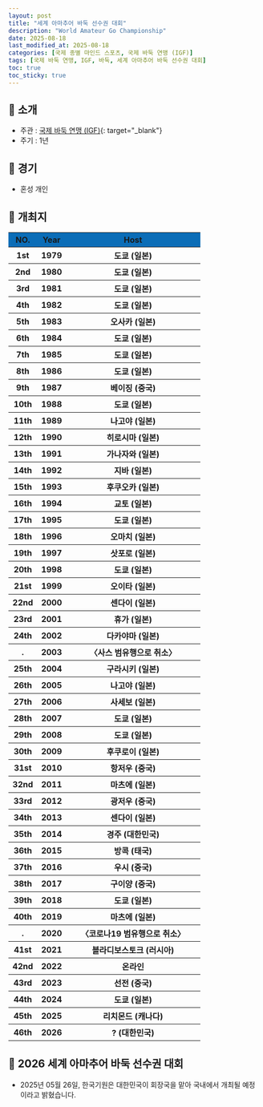 ```yaml
---
layout: post
title: "세계 아마추어 바둑 선수권 대회"
description: "World Amateur Go Championship"
date: 2025-08-18
last_modified_at: 2025-08-18
categories: [국제 종별 마인드 스포츠, 국제 바둑 연맹 (IGF)]
tags: [국제 바둑 연맹, IGF, 바둑, 세계 아마추어 바둑 선수권 대회]
toc: true
toc_sticky: true
---
```

## 📜 소개
* 주관 : [국제 바둑 연맹 (IGF)](https://intergofed.org/){: target="_blank"}
* 주기 : 1년

## 📜 경기
* 혼성 개인

## 📜 개최지
<html>

<head>
    <meta charset="UTF-8">
</head>

<body>
    <table>
        <tr style="background: #0B6DB7;">
            <th style="width: 15%; font-weight: bold;">NO.</th>
            <th style="width: 15%; font-weight: bold;">Year</th>
            <th style="width: 70%; font-weight: bold;">Host</th>
        </tr>
        <tr>
            <th>1st</th>
            <th>1979</th>
            <th>도쿄 (일본)</th>
        </tr>
        <tr>
            <th>2nd</th>
            <th>1980</th>
            <th>도쿄 (일본)</th>
        </tr>
        <tr>
            <th>3rd</th>
            <th>1981</th>
            <th>도쿄 (일본)</th>
        </tr>
        <tr>
            <th>4th</th>
            <th>1982</th>
            <th>도쿄 (일본)</th>
        </tr>
        <tr>
            <th>5th</th>
            <th>1983</th>
            <th>오사카 (일본)</th>
        </tr>
        <tr>
            <th>6th</th>
            <th>1984</th>
            <th>도쿄 (일본)</th>
        </tr>
        <tr>
            <th>7th</th>
            <th>1985</th>
            <th>도쿄 (일본)</th>
        </tr>
        <tr>
            <th>8th</th>
            <th>1986</th>
            <th>도쿄 (일본)</th>
        </tr>
        <tr>
            <th>9th</th>
            <th>1987</th>
            <th>베이징 (중국)</th>
        </tr>
        <tr>
            <th>10th</th>
            <th>1988</th>
            <th>도쿄 (일본)</th>
        </tr>
        <tr>
            <th>11th</th>
            <th>1989</th>
            <th>나고야 (일본)</th>
        </tr>
        <tr>
            <th>12th</th>
            <th>1990</th>
            <th>히로시마 (일본)</th>
        </tr>
        <tr>
            <th>13th</th>
            <th>1991</th>
            <th>가나자와 (일본)</th>
        </tr>
        <tr>
            <th>14th</th>
            <th>1992</th>
            <th>지바 (일본)</th>
        </tr>
        <tr>
            <th>15th</th>
            <th>1993</th>
            <th>후쿠오카 (일본)</th>
        </tr>
        <tr>
            <th>16th</th>
            <th>1994</th>
            <th>교토 (일본)</th>
        </tr>
        <tr>
            <th>17th</th>
            <th>1995</th>
            <th>도쿄 (일본)</th>
        </tr>
        <tr>
            <th>18th</th>
            <th>1996</th>
            <th>오마치 (일본)</th>
        </tr>
        <tr>
            <th>19th</th>
            <th>1997</th>
            <th>삿포로 (일본)</th>
        </tr>
        <tr>
            <th>20th</th>
            <th>1998</th>
            <th>도쿄 (일본)</th>
        </tr>
        <tr>
            <th>21st</th>
            <th>1999</th>
            <th>오이타 (일본)</th>
        </tr>
        <tr>
            <th>22nd</th>
            <th>2000</th>
            <th>센다이 (일본)</th>
        </tr>
        <tr>
            <th>23rd</th>
            <th>2001</th>
            <th>휴가 (일본)</th>
        </tr>
        <tr>
            <th>24th</th>
            <th>2002</th>
            <th>다카야마 (일본)</th>
        </tr>
        <tr>
            <th>.</th>
            <th>2003</th>
            <th>〈사스 범유행으로 취소〉</th>
        </tr>
        <tr>
            <th>25th</th>
            <th>2004</th>
            <th>구라시키 (일본)</th>
        </tr>
        <tr>
            <th>26th</th>
            <th>2005</th>
            <th>나고야 (일본)</th>
        </tr>
        <tr>
            <th>27th</th>
            <th>2006</th>
            <th>사세보 (일본)</th>
        </tr>
        <tr>
            <th>28th</th>
            <th>2007</th>
            <th>도쿄 (일본)</th>
        </tr>
        <tr>
            <th>29th</th>
            <th>2008</th>
            <th>도쿄 (일본)</th>
        </tr>
        <tr>
            <th>30th</th>
            <th>2009</th>
            <th>후쿠로이 (일본)</th>
        </tr>
        <tr>
            <th>31st</th>
            <th>2010</th>
            <th>항저우 (중국)</th>
        </tr>
        <tr>
            <th>32nd</th>
            <th>2011</th>
            <th>마츠에 (일본)</th>
        </tr>
        <tr>
            <th>33rd</th>
            <th>2012</th>
            <th>광저우 (중국)</th>
        </tr>
        <tr>
            <th>34th</th>
            <th>2013</th>
            <th>센다이 (일본)</th>
        </tr>
        <tr>
            <th><span class="korea-host">35th</span></th>
            <th><span class="korea-host">2014</span></th>
            <th><span class="korea-host">경주 (대한민국)</span></th>
        </tr>
        <tr>
            <th>36th</th>
            <th>2015</th>
            <th>방콕 (태국)</th>
        </tr>
        <tr>
            <th>37th</th>
            <th>2016</th>
            <th>우시 (중국)</th>
        </tr>
        <tr>
            <th>38th</th>
            <th>2017</th>
            <th>구이양 (중국)</th>
        </tr>
        <tr>
            <th>39th</th>
            <th>2018</th>
            <th>도쿄 (일본)</th>
        </tr>
        <tr>
            <th>40th</th>
            <th>2019</th>
            <th>마츠에 (일본)</th>
        </tr>
        <tr>
            <th>.</th>
            <th>2020</th>
            <th>〈코로나19 범유행으로 취소〉</th>
        </tr>
        <tr>
            <th>41st</th>
            <th>2021</th>
            <th>블라디보스토크 (러시아)</th>
        </tr>
        <tr>
            <th>42nd</th>
            <th>2022</th>
            <th>온라인</th>
        </tr>
        <tr>
            <th>43rd</th>
            <th>2023</th>
            <th>선전 (중국)</th>
        </tr>
        <tr>
            <th>44th</th>
            <th>2024</th>
            <th>도쿄 (일본)</th>
        </tr>
        <tr>
            <th>45th</th>
            <th>2025</th>
            <th>리치몬드 (캐나다)</th>
        </tr>
        <tr>
            <th><span class="korea-host">46th</span></th>
            <th><span class="korea-host">2026</span></th>
            <th><span class="korea-host">? (대한민국)</span></th>
        </tr>
    </table>
</body>

</html>

## 📜 2026 세계 아마추어 바둑 선수권 대회
* 2025년 05월 26일, 한국기원은 <span class="korea-host">대한민국</span>이 회장국을 맡아 국내에서 개최될 예정이라고 밝혔습니다.
